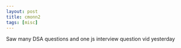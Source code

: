 ```yaml
---
layout: post
title: cmonn2
tags: [misc]
---
```

Saw many DSA questions and one js interview question vid yesterday